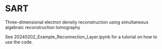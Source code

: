 # SART
Three-dimensional electron density reconstruction using simultaneous algebraic reconstruction tomography

See 20240202_Example_Reconnection_Layer.ipynb for a tutorial on how to use the code.
